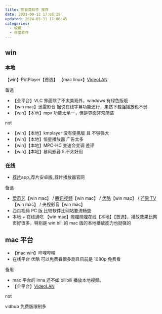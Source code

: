 ```yaml
---
title: 影音类软件 推荐
date: 2021-09-12 17:08:29
updated: 2024-05-31 17:06:45
categories:
  - 收藏
  - 日常软件
---
```


## win

### 本地

【win】PotPlayer【首选】
【mac linux】[VideoLAN](https://www.videolan.org/)

备选

* 【全平台】VLC 界面除了不太美观外，windows 有绿色版哦
* 【win mac】迅雷影音 据说在线字幕功能还行，果然下载强播放也不弱
* 【win】【本地】mpv 功能太单一，但是界面非常简洁

not

* 【win】【本地】kmplayer 没有便携版 且 不够强大
* 【win】【本地】恒星播放器 广告太多
* 【win】【本地】MPC-HC 变速会变调 差评
* 【win】【本地】暴风影音 5 不太好用

<!-- more -->

### 在线

* [荐片](http://www.jianpian9.com)app_荐片安卓版_荐片播放器官网

备选

* [爱奇艺](https://www.iqiyi.com/)【win mac】 / [腾讯视频](http://v.qq.com)【win mac】 / [优酷](https://youku.com/product/index)【win mac】 / [芒果 TV](https://www.mgtv.com/app/)【win mac】 / 央视影音【win mac】
* 西瓜视频 PC 版 比较软件比网站要流畅些
* 本地 +  在线通吃 【win mac】[哔哩哔哩](https://app.bilibili.com/)在线【本地】【首选】，播放效果比网页好很多，特别是 win bili 的 mac 版的本地播放能力也挺强的

## mac 平台

* 【mac win】哔哩哔哩
* 在线平台 优酷 可以免费看很多剧且目前是 1080p 免费看

备用

* mac 平台的 inna 还不如 bilibili 播放本地视频。
* 【全平台】[VideoLAN](https://www.videolan.org/)

not

vidhub 免费版限制多
